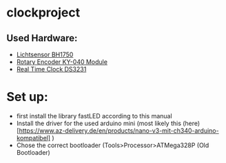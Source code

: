 # clockproject



## Used Hardware:
- [Lichtsensor BH1750](https://www.az-delivery.de/en/products/gy-302-bh1750-lichtsensor-lichtstaerke-modul-fuer-arduino-und-raspberry-pi)
- [Rotary Encoder KY-040 Module](https://www.az-delivery.de/en/products/drehimpulsgeber-modul)
- [Real Time Clock DS3231](https://www.az-delivery.de/en/products/ds3231-real-time-clock)


# Set up:
* first install the library fastLED according to this manual
* Install the driver for the used arduino mini (most likely this (here)[https://www.az-delivery.de/en/products/nano-v3-mit-ch340-arduino-kompatibel] )
* Chose the correct bootloader (Tools>Processor>ATMega328P (Old Bootloader)
